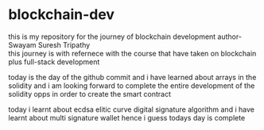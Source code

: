 # blockchain-dev
this is my repository for the journey of blockchain development
author- Swayam Suresh Tripathy
<br>
this journey is with refernece with the course that have taken on blockchain plus full-stack development


today is the day of the github commit and i have learned about arrays in the solidity and i am looking forward to complete the entire development of the solidity opps in order to create the smart contract 

today i learnt about ecdsa
elitic curve digital signature algorithm and i have learnt about multi signature wallet hence i guess todays day is complete
